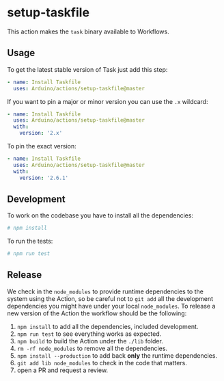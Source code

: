 # setup-taskfile

This action makes the `task` binary available to Workflows.

## Usage

To get the latest stable version of Task just add this step:

```yaml
- name: Install Taskfile
  uses: Arduino/actions/setup-taskfile@master
```

If you want to pin a major or minor version you can use the `.x` wildcard:

```yaml
- name: Install Taskfile
  uses: Arduino/actions/setup-taskfile@master
  with:
    version: '2.x'
```

To pin the exact version:

```yaml
- name: Install Taskfile
  uses: Arduino/actions/setup-taskfile@master
  with:
    version: '2.6.1'
```

## Development

To work on the codebase you have to install all the dependencies:

```sh
# npm install
```

To run the tests:

```sh
# npm run test
```

## Release

We check in the `node_modules` to provide runtime dependencies to the system
using the Action, so be careful not to `git add` all the development dependencies
you might have under your local `node_modules`. To release a new version of the
Action the workflow should be the following:

1. `npm install` to add all the dependencies, included development.
1. `npm run test` to see everything works as expected.
1. `npm build` to build the Action under the `./lib` folder.
1. `rm -rf node_modules` to remove all the dependencies.
1. `npm install --production` to add back **only** the runtime dependencies.
1. `git add lib node_modules` to check in the code that matters.
1. open a PR and request a review.
